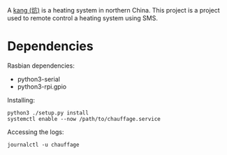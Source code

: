 A [kang (炕)](https://en.wikipedia.org/wiki/Kang_bed-stove) is a heating system in northern China.
This project is a project used to remote control a heating system using SMS.

# Dependencies #

Rasbian dependencies:

* python3-serial
* python3-rpi.gpio

Installing:

```
python3 ./setup.py install
systemctl enable --now /path/to/chauffage.service
```

Accessing the logs:

```
journalctl -u chauffage
```
